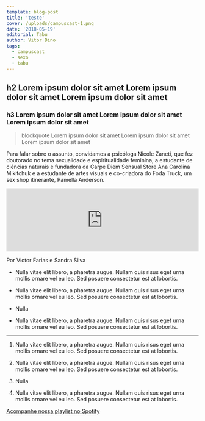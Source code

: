 ```yaml
---
template: blog-post
title: 'teste'
cover: /uploads/campuscast-1.png
date: '2018-05-19'
editorial: Tabu
author: Vitor Dino
tags:
  - campuscast
  - sexo
  - tabu
---
```


## h2 Lorem ipsum dolor sit amet Lorem ipsum dolor sit amet Lorem ipsum dolor sit amet

### h3 Lorem ipsum dolor sit amet Lorem ipsum dolor sit amet Lorem ipsum dolor sit amet

> blockquote Lorem ipsum dolor sit amet Lorem ipsum dolor sit amet Lorem ipsum dolor sit amet

Para falar sobre o assunto, convidamos a psicóloga Nicole Zaneti, que fez doutorado no tema sexualidade e espiritualidade feminina, a estudante de ciências naturais e fundadora da Carpe Diem Sensual Store Ana Carolina Mikitchuk e a estudante de artes visuais e co-criadora do Foda Truck, um sex shop itinerante, Pamella Anderson.

<iframe src="https://w.soundcloud.com/player/?url=https%3A//api.soundcloud.com/tracks/445847241&amp;color=%23ff5500&amp;auto_play=false&amp;hide_related=false&amp;show_comments=true&amp;show_user=true&amp;show_reposts=false&amp;show_teaser=true" width="100%" height="166" frameborder="no" scrolling="no"></iframe>

Por Victor Farias e Sandra Silva

* Nulla vitae elit libero, a pharetra augue. Nullam quis risus eget urna mollis ornare vel eu leo. Sed posuere consectetur est at lobortis.

* Nulla vitae elit libero, a pharetra augue. Nullam quis risus eget urna mollis ornare vel eu leo. Sed posuere consectetur est at lobortis.

* Nulla

* Nulla vitae elit libero, a pharetra augue. Nullam quis risus eget urna mollis ornare vel eu leo. Sed posuere consectetur est at lobortis.

---

1.  Nulla vitae elit libero, a pharetra augue. Nullam quis risus eget urna mollis ornare vel eu leo. Sed posuere consectetur est at lobortis.

1.  Nulla vitae elit libero, a pharetra augue. Nullam quis risus eget urna mollis ornare vel eu leo. Sed posuere consectetur est at lobortis.

1.  Nulla

1.  Nulla vitae elit libero, a pharetra augue. Nullam quis risus eget urna mollis ornare vel eu leo. Sed posuere consectetur est at lobortis.

[Acompanhe nossa playlist no Spotify](https://open.spotify.com/user/u5i544iud90l66hhgnckr79n2/playlist/60EwgMLRfZZecEog26Opi4)
